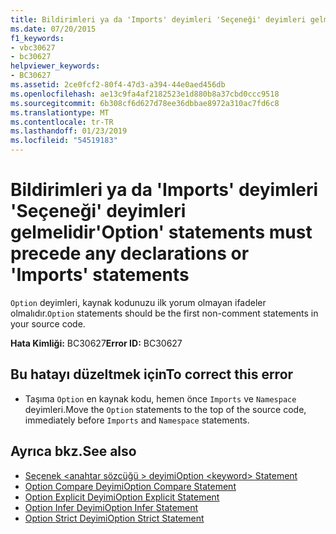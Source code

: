 ```yaml
---
title: Bildirimleri ya da 'Imports' deyimleri 'Seçeneği' deyimleri gelmelidir
ms.date: 07/20/2015
f1_keywords:
- vbc30627
- bc30627
helpviewer_keywords:
- BC30627
ms.assetid: 2ce0fcf2-80f4-47d3-a394-44e0aed456db
ms.openlocfilehash: ae13c9fa4af2182523e1d880b8a37cbd0ccc9518
ms.sourcegitcommit: 6b308cf6d627d78ee36dbbae8972a310ac7fd6c8
ms.translationtype: MT
ms.contentlocale: tr-TR
ms.lasthandoff: 01/23/2019
ms.locfileid: "54519183"
---
```

# <a name="option-statements-must-precede-any-declarations-or-imports-statements"></a><span data-ttu-id="fb1e2-102">Bildirimleri ya da 'Imports' deyimleri 'Seçeneği' deyimleri gelmelidir</span><span class="sxs-lookup"><span data-stu-id="fb1e2-102">'Option' statements must precede any declarations or 'Imports' statements</span></span>
<span data-ttu-id="fb1e2-103">`Option` deyimleri, kaynak kodunuzu ilk yorum olmayan ifadeler olmalıdır.</span><span class="sxs-lookup"><span data-stu-id="fb1e2-103">`Option` statements should be the first non-comment statements in your source code.</span></span>  
  
 <span data-ttu-id="fb1e2-104">**Hata Kimliği:** BC30627</span><span class="sxs-lookup"><span data-stu-id="fb1e2-104">**Error ID:** BC30627</span></span>  
  
## <a name="to-correct-this-error"></a><span data-ttu-id="fb1e2-105">Bu hatayı düzeltmek için</span><span class="sxs-lookup"><span data-stu-id="fb1e2-105">To correct this error</span></span>  
  
-   <span data-ttu-id="fb1e2-106">Taşıma `Option` en kaynak kodu, hemen önce `Imports` ve `Namespace` deyimleri.</span><span class="sxs-lookup"><span data-stu-id="fb1e2-106">Move the `Option` statements to the top of the source code, immediately before `Imports` and `Namespace` statements.</span></span>  
  
## <a name="see-also"></a><span data-ttu-id="fb1e2-107">Ayrıca bkz.</span><span class="sxs-lookup"><span data-stu-id="fb1e2-107">See also</span></span>
- [<span data-ttu-id="fb1e2-108">Seçenek \<anahtar sözcüğü > deyimi</span><span class="sxs-lookup"><span data-stu-id="fb1e2-108">Option \<keyword> Statement</span></span>](../../visual-basic/language-reference/statements/option-keyword-statement.md)
- [<span data-ttu-id="fb1e2-109">Option Compare Deyimi</span><span class="sxs-lookup"><span data-stu-id="fb1e2-109">Option Compare Statement</span></span>](../../visual-basic/language-reference/statements/option-compare-statement.md)
- [<span data-ttu-id="fb1e2-110">Option Explicit Deyimi</span><span class="sxs-lookup"><span data-stu-id="fb1e2-110">Option Explicit Statement</span></span>](../../visual-basic/language-reference/statements/option-explicit-statement.md)
- [<span data-ttu-id="fb1e2-111">Option Infer Deyimi</span><span class="sxs-lookup"><span data-stu-id="fb1e2-111">Option Infer Statement</span></span>](../../visual-basic/language-reference/statements/option-infer-statement.md)
- [<span data-ttu-id="fb1e2-112">Option Strict Deyimi</span><span class="sxs-lookup"><span data-stu-id="fb1e2-112">Option Strict Statement</span></span>](../../visual-basic/language-reference/statements/option-strict-statement.md)
